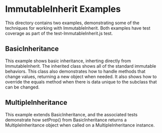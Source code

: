 ImmutableInherit Examples
=========================

This directory contains two examples, demonstrating some of the techniques 
for working with ImmutableInherit. Both examples have test coverage as 
part of the test-ImmutableInherit.js test.

BasicInheritance
----------------

This example shows basic inheritance, inherting directly from ImmutableInherit. 
The inherited class shows all of the standard immutable behaviors. This class
also demonstrates how to handle methods that change values, returning a new
object when needed. It also shows how to override the equals method when there
is data unique to the subclass that can be changed.

MultipleInheritance
-------------------

This example extends BasicInheritance, and the associated tests demonstrate how
setProp() from BasicInheritance returns a MultipleInheritance object when called
on a MultipleInheritance instance.
